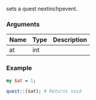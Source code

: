 sets a quest nextinchpevent.
### Arguments
**Name**|**Type**|**Description**
:---|:---|:---
at|int|

### Example

```perl
my $at = 1;

quest::($at); # Returns void
```
